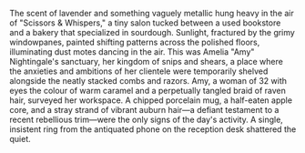 The scent of lavender and something vaguely metallic hung heavy in the air of "Scissors & Whispers," a tiny salon tucked between a used bookstore and a bakery that specialized in sourdough.  Sunlight, fractured by the grimy windowpanes, painted shifting patterns across the polished floors, illuminating dust motes dancing in the air.  This was Amelia "Amy" Nightingale's sanctuary, her kingdom of snips and shears, a place where the anxieties and ambitions of her clientele were temporarily shelved alongside the neatly stacked combs and razors.  Amy, a woman of 32 with eyes the colour of warm caramel and a perpetually tangled braid of raven hair, surveyed her workspace.  A chipped porcelain mug, a half-eaten apple core, and a stray strand of vibrant auburn hair—a defiant testament to a recent rebellious trim—were the only signs of the day's activity.  A single, insistent ring from the antiquated phone on the reception desk shattered the quiet.
